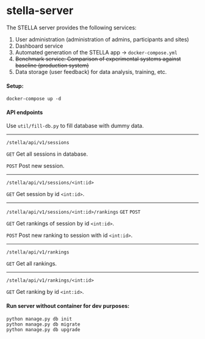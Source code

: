 # stella-server

The STELLA server provides the following services:

1. User administration (administration of admins, participants and sites)
2. Dashboard service
3. Automated generation of the STELLA app &rarr; `docker-compose.yml`  
4. ~~Benchmark service: Comparison of experimental systems against baseline (production system)~~
5. Data storage (user feedback) for data analysis, training, etc.

#### Setup:
```
docker-compose up -d
```

#### API endpoints

Use `util/fill-db.py` to fill database with dummy data.

---

`/stella/api/v1/sessions` 

`GET` Get all sessions in database.

`POST` Post new session.

---

`/stella/api/v1/sessions/<int:id>` 

`GET` Get session by id `<int:id>`.

---

`/stella/api/v1/sessions/<int:id>/rankings` `GET` `POST`

`GET` Get rankings of session by id `<int:id>`.

`POST` Post new ranking to session with id `<int:id>`.

---

`/stella/api/v1/rankings` 

`GET` Get all rankings.

---

`/stella/api/v1/rankings/<int:id>`

`GET` Get ranking by id `<int:id>`.

#### Run server without container for dev purposes:

```
python manage.py db init
python manage.py db migrate
python manage.py db upgrade
```